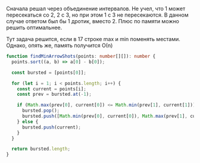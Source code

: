 Сначала решал через объединение интервалов. Не учел, что 1 может пересекаться со 2, 2 с 3, но при этом 1 с 3 не пересекаются. В данном случае ответом был бы 1 дротик, вместо 2. Плюс по памяти можно решить оптимальнее.

Тут задача решится, если в 17 строке max и min поменять местами. Однако, опять же, память получится О(n)

```typescript
function findMinArrowShots(points: number[][]): number {
  points.sort((a, b) => a[0] - b[0]);

  const bursted = [points[0]];

  for (let i = 1; i < points.length; i++) {
    const current = points[i];
    const prev = bursted.at(-1);

    if (Math.max(prev[0], current[0]) <= Math.min(prev[1], current[1])) {
      bursted.pop();
      bursted.push([Math.min(prev[0], current[0]), Math.max(prev[1], current[1])]);
    } else {
      bursted.push(current);
    }
  }

  return bursted.length;
}
```
